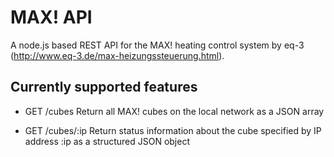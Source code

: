 
MAX! API
========

A node.js based REST API for the MAX! heating control system by eq-3 (http://www.eq-3.de/max-heizungssteuerung.html).

Currently supported features
----------------------------

- GET /cubes
  Return all MAX! cubes on the local network as a JSON array

- GET /cubes/:ip
  Return status information about the cube specified by IP address :ip as a structured JSON object
